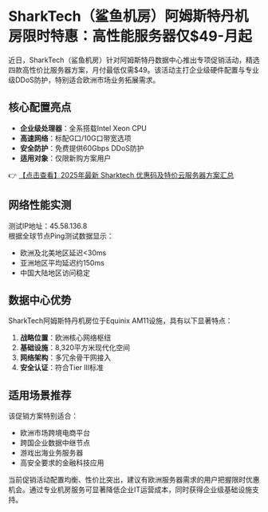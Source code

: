 # SharkTech（鲨鱼机房）阿姆斯特丹机房限时特惠：高性能服务器仅$49-月起

近日，SharkTech（鲨鱼机房）针对阿姆斯特丹数据中心推出专项促销活动，精选四款高性价比服务器方案，月付最低仅需$49。该活动主打企业级硬件配置与专业级DDoS防护，特别适合欧洲市场业务拓展需求。

## 核心配置亮点

- **企业级处理器**：全系搭载Intel Xeon CPU
- **高速网络**：标配G口/10G口带宽选项
- **安全防护**：免费提供60Gbps DDoS防护
- **适用对象**：仅限新购方案用户

👉 [【点击查看】2025年最新 Sharktech 优惠码及特价云服务器方案汇总](https://bit.ly/Sharktech)

## 网络性能实测

测试IP地址：45.58.136.8  
根据全球节点Ping测试数据显示：
- 欧洲及北美地区延迟<30ms
- 亚洲地区平均延迟约150ms
- 中国大陆地区访问稳定

## 数据中心优势

SharkTech阿姆斯特丹机房位于Equinix AM11设施，具有以下显著特点：
1. **战略位置**：欧洲核心网络枢纽
2. **基础设施**：8,320平方米现代化空间
3. **网络架构**：多冗余骨干网接入
4. **安全认证**：符合Tier III标准

## 适用场景推荐

该促销方案特别适合：
- 欧洲市场跨境电商平台
- 跨国企业数据中继节点
- 游戏出海业务服务器
- 高安全要求的金融科技应用

当前促销活动配置均衡、性价比突出，建议有欧洲服务器需求的用户把握限时优惠机会。通过专业机房服务可显著降低企业IT运营成本，同时获得企业级基础设施支持。